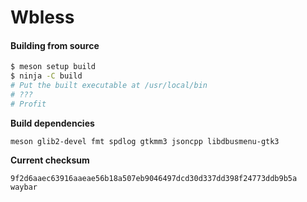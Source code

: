 # Wbless

#### Building from source

```bash
$ meson setup build
$ ninja -C build
# Put the built executable at /usr/local/bin
# ???
# Profit
```

**Build dependencies**

```
meson glib2-devel fmt spdlog gtkmm3 jsoncpp libdbusmenu-gtk3
```

**Current checksum**
```
9f2d6aaec63916aaeae56b18a507eb9046497dcd30d337dd398f24773ddb9b5a  waybar
```
